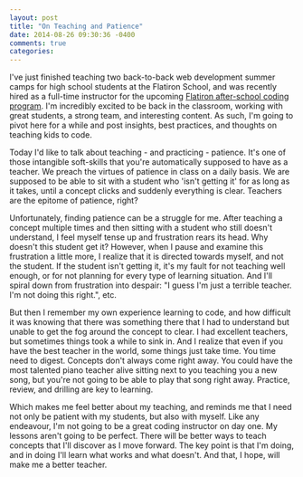```yaml
---
layout: post
title: "On Teaching and Patience"
date: 2014-08-26 09:30:36 -0400
comments: true
categories: 
---
```


I've just finished teaching two back-to-back web development summer camps for high school students at the Flatiron School, and was recently hired as a full-time instructor for the upcoming [Flatiron after-school coding program](https://after.flatironschool.com/). I'm incredibly excited to be back in the classroom, working with great students, a strong team, and interesting content. As such, I'm going to pivot here for a while and post insights, best practices, and thoughts on teaching kids to code.

Today I'd like to talk about teaching - and practicing - patience. It's one of those intangible soft-skills that you're automatically supposed to have as a teacher. We preach the virtues of patience in class on a daily basis. We are supposed to be able to sit with a student who 'isn't getting it' for as long as it takes, until a concept clicks and suddenly everything is clear. Teachers are the epitome of patience, right?

Unfortunately, finding patience can be a struggle for me. After teaching a concept multiple times and then sitting with a student who still doesn't understand, I feel myself tense up and frustration rears its head. Why doesn't this student get it? However, when I pause and examine this frustration a little more, I realize that it is directed towards myself, and not the student. If the student isn't getting it, it's my fault for not teaching well enough, or for not planning for every type of learning situation. And I'll spiral down from frustration into despair: "I guess I'm just a terrible teacher. I'm not doing this right.", etc.

But then I remember my own experience learning to code, and how difficult it was knowing that there was something there that I had to understand but unable to get the fog around the concept to clear. I had excellent teachers, but sometimes things took a while to sink in. And I realize that even if you have the best teacher in the world, some things just take time. You time need to digest. Concepts don't always come right away. You could have the most talented piano teacher alive sitting next to you teaching you a new song, but you're not going to be able to play that song right away. Practice, review, and drilling are key to learning.

Which makes me feel better about my teaching, and reminds me that I need not only be patient with my students, but also with myself. Like any endeavour, I'm not going to be a great coding instructor on day one. My lessons aren't going to be perfect. There will be better ways to teach concepts that I'll discover as I move forward. The key point is that I'm doing, and in doing I'll learn what works and what doesn't. And that, I hope, will make me a better teacher.